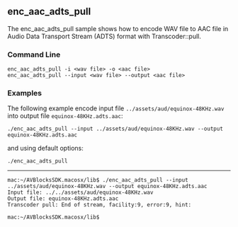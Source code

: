 ## enc_aac_adts_pull

The enc_aac_adts_pull sample shows how to encode WAV file to AAC file in Audio Data Transport Stream (ADTS) format with Transcoder::pull.

### Command Line

~~~ shell
enc_aac_adts_pull -i <wav file> -o <aac file>
enc_aac_adts_pull --input <wav file> --output <aac file>
~~~

###	Examples

The following example encode input file `../assets/aud/equinox-48KHz.wav` into output file `equinox-48KHz.adts.aac`:

~~~ shell
./enc_aac_adts_pull --input ../assets/aud/equinox-48KHz.wav --output equinox-48KHz.adts.aac
~~~

and using default options:
~~~ shell
./enc_aac_adts_pull
~~~
***
~~~ shell
mac:~/AVBlocksSDK.macosx/lib$ ./enc_aac_adts_pull --input ../assets/aud/equinox-48KHz.wav --output equinox-48KHz.adts.aac
Input file: ../../assets/aud/equinox-48KHz.wav
Output file: equinox-48KHz.adts.aac
Transcoder pull: End of stream, facility:9, error:9, hint:

mac:~/AVBlocksSDK.macosx/lib$
~~~ 